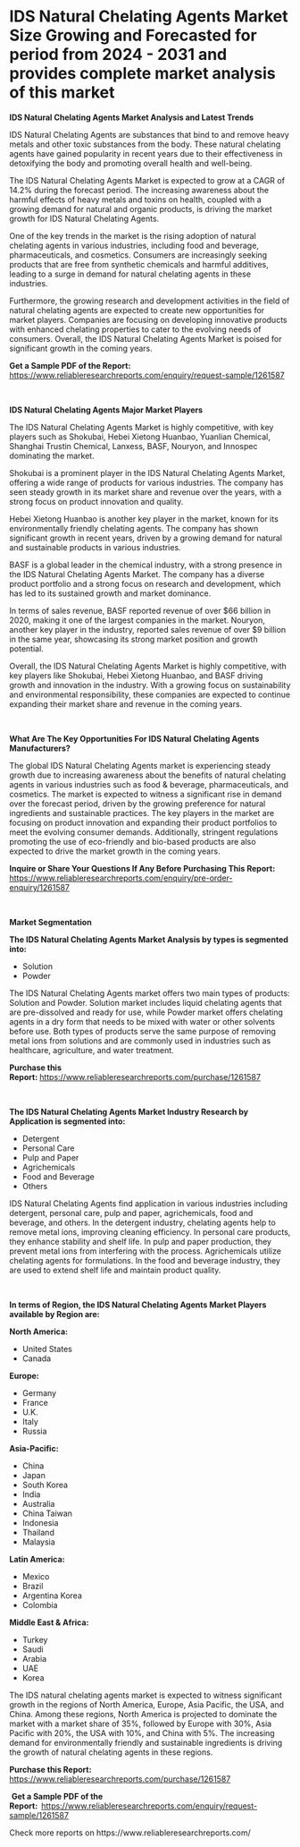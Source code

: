 <p><h1>IDS Natural Chelating Agents Market Size Growing and Forecasted for period from 2024 - 2031 and provides complete market analysis of this market</h1></p><p><strong>IDS Natural Chelating Agents Market Analysis and Latest Trends</strong></p>
<p><p>IDS Natural Chelating Agents are substances that bind to and remove heavy metals and other toxic substances from the body. These natural chelating agents have gained popularity in recent years due to their effectiveness in detoxifying the body and promoting overall health and well-being.</p><p>The IDS Natural Chelating Agents Market is expected to grow at a CAGR of 14.2% during the forecast period. The increasing awareness about the harmful effects of heavy metals and toxins on health, coupled with a growing demand for natural and organic products, is driving the market growth for IDS Natural Chelating Agents.</p><p>One of the key trends in the market is the rising adoption of natural chelating agents in various industries, including food and beverage, pharmaceuticals, and cosmetics. Consumers are increasingly seeking products that are free from synthetic chemicals and harmful additives, leading to a surge in demand for natural chelating agents in these industries.</p><p>Furthermore, the growing research and development activities in the field of natural chelating agents are expected to create new opportunities for market players. Companies are focusing on developing innovative products with enhanced chelating properties to cater to the evolving needs of consumers. Overall, the IDS Natural Chelating Agents Market is poised for significant growth in the coming years.</p></p>
<p><strong>Get a Sample PDF of the Report:&nbsp;</strong> <a href="https://www.reliableresearchreports.com/enquiry/request-sample/1261587">https://www.reliableresearchreports.com/enquiry/request-sample/1261587</a></p>
<p>&nbsp;</p>
<p><strong>IDS Natural Chelating Agents Major Market Players</strong></p>
<p><p>The IDS Natural Chelating Agents Market is highly competitive, with key players such as Shokubai, Hebei Xietong Huanbao, Yuanlian Chemical, Shanghai Trustin Chemical, Lanxess, BASF, Nouryon, and Innospec dominating the market. </p><p>Shokubai is a prominent player in the IDS Natural Chelating Agents Market, offering a wide range of products for various industries. The company has seen steady growth in its market share and revenue over the years, with a strong focus on product innovation and quality.</p><p>Hebei Xietong Huanbao is another key player in the market, known for its environmentally friendly chelating agents. The company has shown significant growth in recent years, driven by a growing demand for natural and sustainable products in various industries.</p><p>BASF is a global leader in the chemical industry, with a strong presence in the IDS Natural Chelating Agents Market. The company has a diverse product portfolio and a strong focus on research and development, which has led to its sustained growth and market dominance.</p><p>In terms of sales revenue, BASF reported revenue of over $66 billion in 2020, making it one of the largest companies in the market. Nouryon, another key player in the industry, reported sales revenue of over $9 billion in the same year, showcasing its strong market position and growth potential.</p><p>Overall, the IDS Natural Chelating Agents Market is highly competitive, with key players like Shokubai, Hebei Xietong Huanbao, and BASF driving growth and innovation in the industry. With a growing focus on sustainability and environmental responsibility, these companies are expected to continue expanding their market share and revenue in the coming years.</p></p>
<p>&nbsp;</p>
<p><strong>What Are The Key Opportunities For IDS Natural Chelating Agents Manufacturers?</strong></p>
<p><p>The global IDS Natural Chelating Agents market is experiencing steady growth due to increasing awareness about the benefits of natural chelating agents in various industries such as food & beverage, pharmaceuticals, and cosmetics. The market is expected to witness a significant rise in demand over the forecast period, driven by the growing preference for natural ingredients and sustainable practices. The key players in the market are focusing on product innovation and expanding their product portfolios to meet the evolving consumer demands. Additionally, stringent regulations promoting the use of eco-friendly and bio-based products are also expected to drive the market growth in the coming years.</p></p>
<p><strong>Inquire or Share Your Questions If Any Before Purchasing This Report:</strong> <a href="https://www.reliableresearchreports.com/enquiry/pre-order-enquiry/1261587">https://www.reliableresearchreports.com/enquiry/pre-order-enquiry/1261587</a></p>
<p>&nbsp;</p>
<p><strong>Market Segmentation</strong></p>
<p><strong>The IDS Natural Chelating Agents Market Analysis by types is segmented into:</strong></p>
<p><ul><li>Solution</li><li>Powder</li></ul></p>
<p><p>The IDS Natural Chelating Agents market offers two main types of products: Solution and Powder. Solution market includes liquid chelating agents that are pre-dissolved and ready for use, while Powder market offers chelating agents in a dry form that needs to be mixed with water or other solvents before use. Both types of products serve the same purpose of removing metal ions from solutions and are commonly used in industries such as healthcare, agriculture, and water treatment.</p></p>
<p><strong>Purchase this Report:&nbsp;</strong><a href="https://www.reliableresearchreports.com/purchase/1261587">https://www.reliableresearchreports.com/purchase/1261587</a></p>
<p>&nbsp;</p>
<p><strong>The IDS Natural Chelating Agents Market Industry Research by Application is segmented into:</strong></p>
<p><ul><li>Detergent</li><li>Personal Care</li><li>Pulp and Paper</li><li>Agrichemicals</li><li>Food and Beverage</li><li>Others</li></ul></p>
<p><p>IDS Natural Chelating Agents find application in various industries including detergent, personal care, pulp and paper, agrichemicals, food and beverage, and others. In the detergent industry, chelating agents help to remove metal ions, improving cleaning efficiency. In personal care products, they enhance stability and shelf life. In pulp and paper production, they prevent metal ions from interfering with the process. Agrichemicals utilize chelating agents for formulations. In the food and beverage industry, they are used to extend shelf life and maintain product quality.</p></p>
<p>&nbsp;</p>
<p><strong>In terms of Region, the IDS Natural Chelating Agents Market Players available by Region are:</strong></p>
<p>
    <p> <strong> North America: </strong>
        <ul>
            <li>United States</li>
            <li>Canada</li>
        </ul>
        </p> 
    <p> <strong> Europe: </strong>
        <ul>
            <li>Germany</li>
            <li>France</li>
            <li>U.K.</li>
            <li>Italy</li>
            <li>Russia</li>
        </ul>
        </p> 
    <p> <strong> Asia-Pacific: </strong>
        <ul>
            <li>China</li>
            <li>Japan</li>
            <li>South Korea</li>
            <li>India</li>
            <li>Australia</li>
            <li>China Taiwan</li>
            <li>Indonesia</li>
            <li>Thailand</li>
            <li>Malaysia</li>
        </ul>
        </p> 
    <p> <strong> Latin America: </strong>
        <ul>
            <li>Mexico</li>
            <li>Brazil</li>
            <li>Argentina Korea</li>
            <li>Colombia</li>
        </ul>
        </p> 
    <p> <strong> Middle East & Africa: </strong>
        <ul>
            <li>Turkey</li>
            <li>Saudi</li>
            <li>Arabia</li>
            <li>UAE</li>
            <li>Korea</li>
        </ul>
    </p>
    </p>
<p><p>The IDS natural chelating agents market is expected to witness significant growth in the regions of North America, Europe, Asia Pacific, the USA, and China. Among these regions, North America is projected to dominate the market with a market share of 35%, followed by Europe with 30%, Asia Pacific with 20%, the USA with 10%, and China with 5%. The increasing demand for environmentally friendly and sustainable ingredients is driving the growth of natural chelating agents in these regions.</p></p>
<p><strong>Purchase this Report: </strong><a href="https://www.reliableresearchreports.com/purchase/1261587">https://www.reliableresearchreports.com/purchase/1261587</a></p>
<p>&nbsp;<strong>Get a Sample PDF of the Report:&nbsp;&nbsp;</strong><a href="https://www.reliableresearchreports.com/enquiry/request-sample/1261587">https://www.reliableresearchreports.com/enquiry/request-sample/1261587</a></p>
<p><strong></strong></p>
<p>Check more reports on https://www.reliableresearchreports.com/</p>